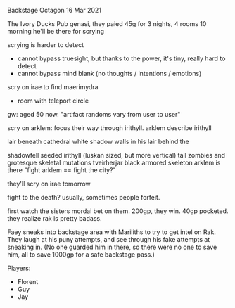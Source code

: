 Backstage Octagon
16 Mar 2021

The Ivory Ducks Pub
genasi, they paied 45g for 3 nights, 4 rooms
10 morning he'll be there for scrying

scrying is harder to detect
- cannot bypass truesight, but thanks to the power, it's tiny, really hard to detect
- cannot bypass mind blank (no thoughts / intentions / emotions)

scry on irae to find maerimydra
- room with teleport circle

gw: aged 50 now.
"artifact randoms vary from user to user"

scry on arklem: focus their way through irithyll.
arklem describe irithyll

lair beneath cathedral
white shadow walls in his lair behind the

shadowfell seeded irithyll (luskan sized, but more vertical)
tall zombies and grotesque skeletal mutations
tveirherjar black armored skeleton
arklem is there
"fight arklem == fight the city?"

they'll scry on irae tomorrow

fight to the death? usually, sometimes people forfeit.

first watch the sisters mordai bet on them. 200gp, they win. 40gp pocketed.
they realize rak is pretty badass.

Faey sneaks into backstage area with Mariliths to try to get intel on Rak.
They laugh at his puny attempts, and see through his fake attempts at sneaking in.
(No one guarded him in there, so there were no one to save him, all to save 1000gp for a safe backstage pass.)

Players:
- Florent
- Guy
- Jay
